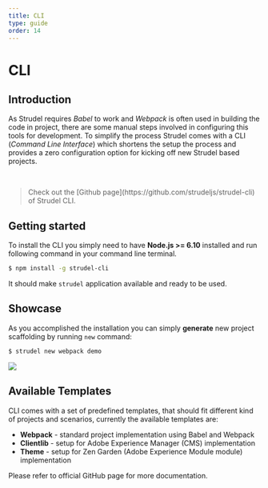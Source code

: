 ```yaml
---
title: CLI
type: guide
order: 14
---
```


# CLI

## Introduction

As Strudel requires _Babel_ to work and _Webpack_ is often used in building the code in project, there are some manual steps involved in configuring this tools for development. To simplify the process Strudel comes with a CLI (_Command Line Interface_) which shortens the setup the process and provides a zero configuration option for kicking off new Strudel based projects. 

<br>
<blockquote class="upgrade">Check out the [Github page](https://github.com/strudeljs/strudel-cli) of Strudel CLI.
</blockquote>


## Getting started

To install the CLI you simply need to have **Node.js >= 6.10** installed and run following command in your command line terminal.
```bash
$ npm install -g strudel-cli
```
It should make `strudel` application available and ready to be used.

## Showcase

As you accomplished the installation you can simply **generate** new project scaffolding by running `new` command:

```bash
$ strudel new webpack demo
```

<a href="https://asciinema.org/a/F1ZFSMp085bXyMmwwIRvEphJZ" target="_blank"><img src="https://asciinema.org/a/F1ZFSMp085bXyMmwwIRvEphJZ.png" /></a>

## Available Templates

CLI comes with a set of predefined templates, that should fit different kind of projects and scenarios, currently the available templates are:

* **Webpack** - standard project implementation using Babel and Webpack
* **Clientlib** - setup for Adobe Experience Manager (CMS) implementation
* **Theme** - setup for Zen Garden (Adobe Experience Module module) implementation

Please refer to official GitHub page for more documentation.